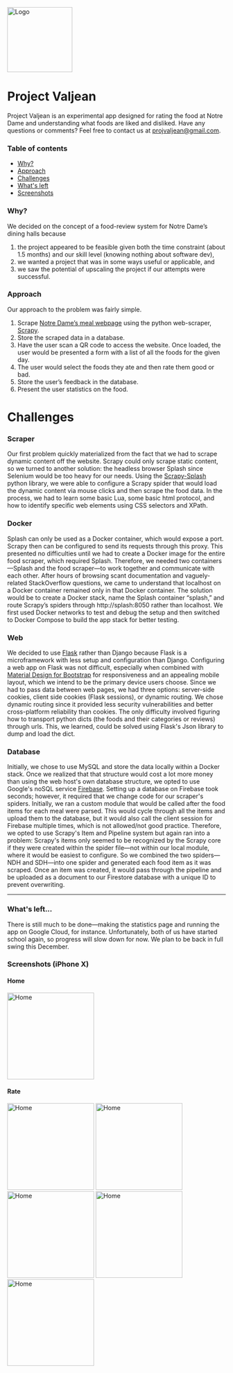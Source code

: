 <img src="web/src/static/img/svg/pv-logo-default.svg" alt="Logo" width="150px">

# Project Valjean
Project Valjean is an experimental app designed for rating the food at Notre Dame and understanding what foods are liked and disliked. Have any questions or comments?
Feel free to contact us at projvaljean@gmail.com.

### Table of contents
- [Why?](#why)
- [Approach](#approach)
- [Challenges](#challenges)
- [What's left](#whats-left)
- [Screenshots](#screenshots-iphone-x)
### Why?
We decided on the concept of a food-review system for Notre Dame’s dining halls because
1. the project appeared to be feasible given both the time constraint (about 1.5 months) and our skill level (knowing nothing about software dev),
2. we wanted a project that was in some ways useful or applicable, and
3. we saw the potential of upscaling the project if our attempts were successful.

### Approach
Our approach to the problem was fairly simple.
1. Scrape [Notre Dame’s meal webpage](nutrition.nd.edu/NetNutrition1) using the python web-scraper, [Scrapy](https://scrapy.org/).
2. Store the scraped data in a database.
3. Have the user scan a QR code to access the website. Once loaded, the user would be presented a form with a list of all the foods for the given day. 
4. The user would select the foods they ate and then rate them good or bad.
5. Store the user’s feedback in the database.
6. Present the user statistics on the food.
# Challenges
### Scraper
Our first problem quickly materialized from the fact that we had to scrape dynamic content off the website. Scrapy could only scrape static content, so we turned to another solution: the headless browser Splash since Selenium would be too heavy for our needs. Using the [Scrapy-Splash](https://github.com/scrapy-plugins/scrapy-splash) python library, we were able to configure a Scrapy spider that would load the dynamic content via mouse clicks and then scrape the food data. In the process, we had to learn some basic Lua, some basic html protocol, and how to identify specific web elements using CSS selectors and XPath.
### Docker
Splash can only be used as a Docker container, which would expose a port. Scrapy then can be configured to send its requests through this proxy. This presented no difficulties until we had to create a Docker image for the entire food scraper, which required Splash. Therefore, we needed two containers—Splash and the food scraper—to work together and communicate with each other. After hours of browsing scant documentation and vaguely-related StackOverflow questions, we came to understand that localhost on a Docker container remained only in that Docker container. The solution would be to create a Docker stack, name the Splash container “splash,” and route Scrapy’s spiders through http://splash:8050 rather than localhost. We first used Docker networks to test and debug the setup and then switched to Docker Compose to build the app stack for better testing.
### Web
We decided to use [Flask](https://flask.palletsprojects.com/en/2.0.x/) rather than Django because Flask is a microframework with less setup and configuration than Django. Configuring a web app on Flask was not difficult, especially when combined with [Material Design for Bootstrap](https://mdbootstrap.com/) for responsiveness and an appealing mobile layout, which we intend to be the primary device users choose. Since we had to pass data between web pages, we had three options: server-side cookies, client side cookies (Flask sessions), or dynamic routing. We chose dynamic routing since it provided less security vulnerabilities and better cross-platform reliability than cookies. The only difficulty involved figuring how to transport python dicts (the foods and their categories or reviews) through urls. This, we learned, could be solved using Flask's Json library to dump and load the dict.
### Database
Initially, we chose to use MySQL and store the data locally within a Docker stack. Once we realized that that structure would cost a lot more money than using the web host's own database structure, we opted to use Google's noSQL service [Firebase](https://firebase.google.com/). Setting up a database on Firebase took seconds; however, it required that we change code for our scraper's spiders. Initially, we ran a custom module that would be called after the food items for each meal were parsed. This would cycle through all the items and upload them to the database, but it would also call the client session for Firebase multiple times, which is not allowed/not good practice. Therefore, we opted to use Scrapy's Item and Pipeline system but again ran into a problem: Scrapy's items only seemed to be recognized by the Scrapy core if they were created within the spider file—not within our local module, where it would be easiest to configure. So we combined the two spiders—NDH and SDH—into one spider and generated each food item as it was scraped. Once an item was created, it would pass through the pipeline and be uploaded as a document to our Firestore database with a unique ID to prevent overwriting.

---
### What's left...
There is still much to be done—making the statistics page and running the app on Google Cloud, for instance. Unfortunately, both of us have started school again, so progress will slow down for now. We plan to be back in full swing this December.

### Screenshots (iPhone X)
#### Home
<img src="readme_images/home_ix.png" alt="Home" width="200px">

#### Rate
<img src="readme_images/rate_dh_ix.png" alt="Home" width="200px">
<img src="readme_images/rate_meal_ix.png" alt="Home" width="200px">
<img src="readme_images/rate_select_ix.png" alt="Home" width="200px">
<img src="readme_images/rate_rate_ix.png" alt="Home" width="200px">
<img src="readme_images/rate_done_ix.png" alt="Home" width="200px">